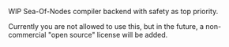 WIP Sea-Of-Nodes compiler backend with safety as top priority.

Currently you are not allowed to use this, but in the future, a non-commercial "open source" license will be added.
